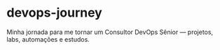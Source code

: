 # devops-journey
Minha jornada para me tornar um Consultor DevOps Sênior — projetos, labs, automações e estudos.
